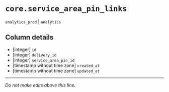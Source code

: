 # `core.service_area_pin_links`
`analytics_prod` | `analytics`

## Column details
* [integer]   `id`
* [integer]   `delivery_id`
* [integer]   `service_area_pin_id`
* [timestamp without time zone] `created_at`
* [timestamp without time zone] `updated_at`

-------------------------------------------------------------------------------
*Do not make edits above this line.*
